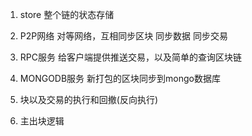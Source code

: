 1. store
    整个链的状态存储

2. P2P网络
    对等网络，互相同步区块 同步数据 同步交易

3. RPC服务
    给客户端提供推送交易，以及简单的查询区块链

4. MONGODB服务
    新打包的区块同步到mongo数据库

5. 块以及交易的执行和回撤(反向执行)

6. 主出块逻辑